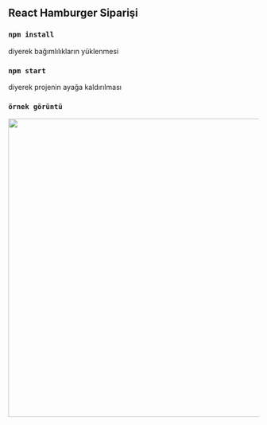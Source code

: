 
## React Hamburger Siparişi



### `npm install`
 diyerek bağımlılıkların yüklenmesi

### `npm start`
diyerek projenin ayağa kaldırılması
### `örnek görüntü`

<img src="" width="600">

